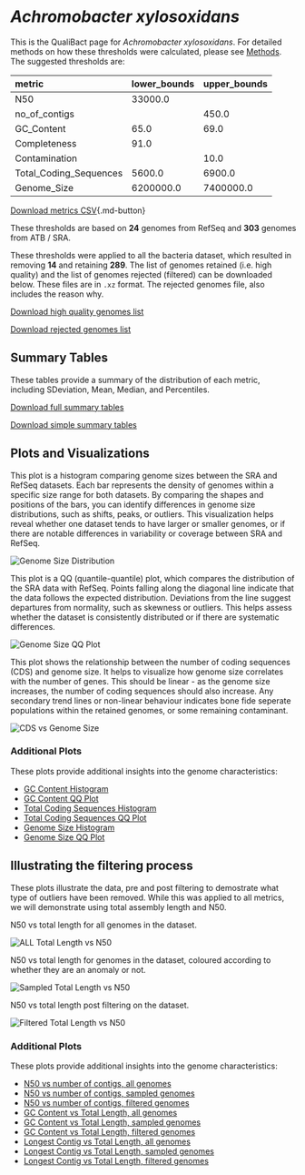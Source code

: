 # *Achromobacter xylosoxidans*

This is the QualiBact page for *Achromobacter xylosoxidans*. For detailed methods on how these thresholds were calculated, please see [Methods](../../methods.md).
The suggested thresholds are: 

| metric                 | lower_bounds   | upper_bounds   |
|:-----------------------|:---------------|:---------------|
| N50                    | 33000.0        |                |
| no_of_contigs          |                | 450.0          |
| GC_Content             | 65.0           | 69.0           |
| Completeness           | 91.0           |                |
| Contamination          |                | 10.0           |
| Total_Coding_Sequences | 5600.0         | 6900.0         |
| Genome_Size            | 6200000.0      | 7400000.0      |

[Download metrics CSV](Achromobacter_xylosoxidans_metrics.csv){.md-button}


These thresholds are based on **24** genomes from RefSeq and **303** genomes from ATB / SRA.

These thresholds were applied to all the bacteria dataset, which resulted in removing **14** and retaining **289**.
The list of genomes retained (i.e. high quality) and the list of genomes rejected (filtered) can be downloaded below. These files are in `.xz` format. The rejected genomes file, also includes the reason why.

[Download high quality genomes list](Achromobacter_xylosoxidans_high_quality_genomes.csv.xz)


[Download rejected genomes list](Achromobacter_xylosoxidans_filtered_out_genomes.csv.xz)



## Summary Tables
These tables provide a summary of the distribution of each metric, including SDeviation, Mean, Median, and Percentiles.

[Download full summary tables](summary.csv)

[Download simple summary tables](selected_summary.csv)

## Plots and Visualizations

This plot is a histogram comparing genome sizes between the SRA and RefSeq datasets. Each bar represents the density of genomes within a specific size range for both datasets. By comparing the shapes and positions of the bars, you can identify differences in genome size distributions, such as shifts, peaks, or outliers. This visualization helps reveal whether one dataset tends to have larger or smaller genomes, or if there are notable differences in variability or coverage between SRA and RefSeq.

![Genome Size Distribution](Genome_Size_refseq_histogram_kde.png)

This plot is a QQ (quantile-quantile) plot, which compares the distribution of the SRA data with RefSeq. Points falling along the diagonal line indicate that the data follows the expected distribution. Deviations from the line suggest departures from normality, such as skewness or outliers. This helps assess whether the dataset is consistently distributed or if there are systematic differences.

![Genome Size QQ Plot](Genome_Size_refseq_qqplot.png)

This plot shows the relationship between the number of coding sequences (CDS) and genome size. It helps to visualize how genome size correlates with the number of genes. This should be linear - as the genome size increases, the number of coding sequences should also increase. Any secondary trend lines or non-linear behaviour indicates bone fide seperate populations within the retained genomes, or some remaining contaminant. 

![CDS vs Genome Size](Achromobacter_xylosoxidans_CDS_vs_Genome_Size.png)

### Additional Plots

These plots provide additional insights into the genome characteristics:

- [GC Content Histogram](GC_Content_refseq_histogram_kde.png)
- [GC Content QQ Plot](GC_Content_refseq_qqplot.png)
- [Total Coding Sequences Histogram](Total_Coding_Sequences_refseq_histogram_kde.png)
- [Total Coding Sequences QQ Plot](Total_Coding_Sequences_refseq_qqplot.png)
- [Genome Size Histogram](Genome_Size_refseq_histogram_kde.png)
- [Genome Size QQ Plot](Genome_Size_refseq_qqplot.png)
## Illustrating the filtering process
These plots illustrate the data, pre and post filtering to demostrate what type of outliers have been removed. While this was applied to all metrics, we will demonstrate using total assembly length and N50.

N50 vs total length for all genomes in the dataset.

![ALL Total Length vs N50](Achromobacter_xylosoxidans_all_total_length_N50.png)

N50 vs total length for genomes in the dataset, coloured according to whether they are an anomaly or not.

![Sampled Total Length vs N50](Achromobacter_xylosoxidans_sample_total_length_N50.png)

N50 vs total length post filtering on the dataset.

![Filtered Total Length vs N50](Achromobacter_xylosoxidans_filt_total_length_N50.png)

### Additional Plots

These plots provide additional insights into the genome characteristics:

- [N50 vs number of contigs, all genomes](Achromobacter_xylosoxidans_all_N50_number.png)
- [N50 vs number of contigs, sampled genomes](Achromobacter_xylosoxidans_sample_N50_number.png)
- [N50 vs number of contigs, filtered genomes](Achromobacter_xylosoxidans_filt_N50_number.png)
- [GC Content vs Total Length, all genomes](Achromobacter_xylosoxidans_all_total_length_GC_Content.png)
- [GC Content vs Total Length, sampled genomes](Achromobacter_xylosoxidans_sample_total_length_GC_Content.png)
- [GC Content vs Total Length, filtered genomes](Achromobacter_xylosoxidans_filt_total_length_GC_Content.png)
- [Longest Contig vs Total Length, all genomes](Achromobacter_xylosoxidans_all_total_length_longest.png)
- [Longest Contig vs Total Length, sampled genomes](Achromobacter_xylosoxidans_sample_total_length_longest.png)
- [Longest Contig vs Total Length, filtered genomes](Achromobacter_xylosoxidans_filt_total_length_longest.png)
